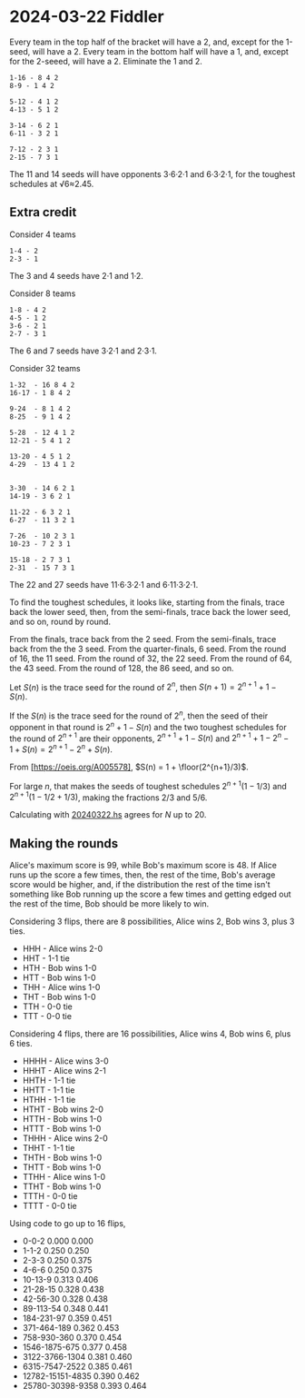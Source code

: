 2024-03-22 Fiddler
==================
Every team in the top half of the bracket will have a 2, and, except for the
1-seed, will have a 2.  Every team in the bottom half will have a 1, and,
except for the 2-seeed, will have a 2.  Eliminate the 1 and 2.

```
1-16 - 8 4 2
8-9 - 1 4 2

5-12 - 4 1 2
4-13 - 5 1 2

3-14 - 6 2 1
6-11 - 3 2 1

7-12 - 2 3 1
2-15 - 7 3 1
```

The 11 and 14 seeds will have opponents 3·6·2·1 and 6·3·2·1, for the
toughest schedules at √6≈2.45.

Extra credit
------------
Consider 4 teams
```
1-4 - 2
2-3 - 1
```
The 3 and 4 seeds have 2·1 and 1·2.

Consider 8 teams
```
1-8 - 4 2
4-5 - 1 2
3-6 - 2 1
2-7 - 3 1
```
The 6 and 7 seeds have 3·2·1 and 2·3·1.

Consider 32 teams
```
1-32  - 16 8 4 2
16-17 - 1 8 4 2

9-24  - 8 1 4 2
8-25  - 9 1 4 2

5-28  - 12 4 1 2
12-21 - 5 4 1 2 

13-20 - 4 5 1 2
4-29  - 13 4 1 2


3-30  - 14 6 2 1
14-19 - 3 6 2 1

11-22 - 6 3 2 1
6-27  - 11 3 2 1

7-26  - 10 2 3 1
10-23 - 7 2 3 1

15-18 - 2 7 3 1
2-31  - 15 7 3 1
```
The 22 and 27 seeds have 11·6·3·2·1 and 6·11·3·2·1.

To find the toughest schedules, it looks like, starting from the
finals, trace back the lower seed, then, from the semi-finals, trace
back the lower seed, and so on, round by round.

From the finals, trace back from the 2 seed.  From the semi-finals,
trace back from the the 3 seed.  From the quarter-finals, 6 seed.  From
the round of 16, the 11 seed.  From the round of 32, the 22 seed.  From the
round of 64, the 43 seed.  From the round of 128, the 86 seed, and so on.

Let $S(n)$ is the trace seed for the round of $2^n$, then
$S(n+1) = 2^{n+1} + 1 - S(n)$.

If the $S(n)$ is the trace seed for the round of $2^n$, then the seed of
their opponent in that round is $2^n+1-S(n)$ and the two toughest
schedules for the round of $2^{n+1}$ are their opponents, $2^{n+1}+1-S(n)$
and $2^{n+1}+1-2^n-1+S(n) = 2^{n+1}-2^n+S(n)$.

From [https://oeis.org/A005578], $S(n) = 1 + \floor(2^{n+1}/3)$.

For large $n$, that makes the seeds of toughest schedules $2^{n+1}(1-1/3)$
and $2^{n+1}(1-1/2+1/3)$, making the fractions 2/3 and 5/6.

Calculating with [20240322.hs](code) agrees for $N$ up to 20.

Making the rounds
-----------------
Alice's maximum score is 99, while Bob's maximum score is 48.  If Alice
runs up the score a few times, then, the rest of the time, Bob's average
score would be higher, and, if the distribution the rest of the time isn't
something like Bob running up the score a few times and getting edged out
the rest of the time, Bob should be more likely to win.

Considering 3 flips, there are 8 possibilities, Alice wins 2, Bob wins 3,
plus 3 ties.
* HHH - Alice wins 2-0
* HHT - 1-1 tie
* HTH - Bob wins 1-0
* HTT - Bob wins 1-0
* THH - Alice wins 1-0
* THT - Bob wins 1-0
* TTH - 0-0 tie
* TTT - 0-0 tie

Considering 4 flips, there are 16 possibilities, Alice wins 4, Bob wins 6,
plus 6 ties.
* HHHH - Alice wins 3-0
* HHHT - Alice wins 2-1
* HHTH - 1-1 tie
* HHTT - 1-1 tie
* HTHH - 1-1 tie
* HTHT - Bob wins 2-0
* HTTH - Bob wins 1-0
* HTTT - Bob wins 1-0
* THHH - Alice wins 2-0
* THHT - 1-1 tie
* THTH - Bob wins 1-0
* THTT - Bob wins 1-0
* TTHH - Alice wins 1-0
* TTHT - Bob wins 1-0
* TTTH - 0-0 tie
* TTTT - 0-0 tie

Using code to go up to 16 flips,
* 0-0-2 0.000 0.000
* 1-1-2 0.250 0.250
* 2-3-3 0.250 0.375
* 4-6-6 0.250 0.375
* 10-13-9 0.313 0.406
* 21-28-15 0.328 0.438
* 42-56-30 0.328 0.438
* 89-113-54 0.348 0.441
* 184-231-97 0.359 0.451
* 371-464-189 0.362 0.453
* 758-930-360 0.370 0.454
* 1546-1875-675 0.377 0.458
* 3122-3766-1304 0.381 0.460
* 6315-7547-2522 0.385 0.461
* 12782-15151-4835 0.390 0.462
* 25780-30398-9358 0.393 0.464

